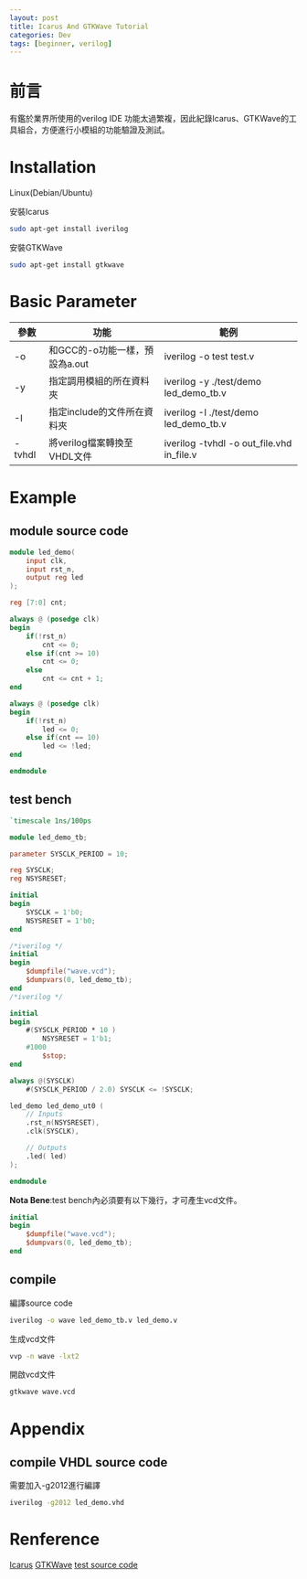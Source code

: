 ```yaml
---
layout: post
title: Icarus And GTKWave Tutorial
categories: Dev
tags: [beginner, verilog]
---
```


# 前言

有鑑於業界所使用的verilog IDE 功能太過繁複，因此紀錄Icarus、GTKWave的工具組合，方便進行小模組的功能驗證及測試。

<!-- more -->

# Installation

Linux(Debian/Ubuntu)

安裝Icarus

```bash
sudo apt-get install iverilog
```

安裝GTKWave

```bash
sudo apt-get install gtkwave
```

# Basic Parameter

| 參數   | 功能                           | 範例                                      |
| ------ | ------------------------------ | ----------------------------------------- |
| -o     | 和GCC的-o功能一樣，預設為a.out | iverilog -o test test.v                   |
| -y     | 指定調用模組的所在資料夾       | iverilog -y ./test/demo led_demo_tb.v     |
| -I     | 指定include的文件所在資料夾    | iverilog -I ./test/demo led_demo_tb.v     |
| -tvhdl | 將verilog檔案轉換至VHDL文件    | iverilog -tvhdl -o out_file.vhd in_file.v |

# Example

## module source code

```verilog
module led_demo(
    input clk,
    input rst_n,
    output reg led
);

reg [7:0] cnt;

always @ (posedge clk)
begin
    if(!rst_n)
        cnt <= 0;
    else if(cnt >= 10)
        cnt <= 0;
    else 
        cnt <= cnt + 1;
end

always @ (posedge clk)
begin
    if(!rst_n)
        led <= 0;
    else if(cnt == 10)
        led <= !led;
end

endmodule
```

## test bench

```verilog
`timescale 1ns/100ps

module led_demo_tb;

parameter SYSCLK_PERIOD = 10;

reg SYSCLK;
reg NSYSRESET;

initial
begin
    SYSCLK = 1'b0;
    NSYSRESET = 1'b0;
end

/*iverilog */
initial
begin            
    $dumpfile("wave.vcd");        
    $dumpvars(0, led_demo_tb);   
end
/*iverilog */

initial
begin
    #(SYSCLK_PERIOD * 10 )
        NSYSRESET = 1'b1;
    #1000
        $stop;
end

always @(SYSCLK)
    #(SYSCLK_PERIOD / 2.0) SYSCLK <= !SYSCLK;

led_demo led_demo_ut0 (
    // Inputs
    .rst_n(NSYSRESET),
    .clk(SYSCLK),

    // Outputs
    .led( led)
);

endmodule
```

**Nota Bene**:test bench內必須要有以下幾行，才可產生vcd文件。

```verilog
initial
begin            
    $dumpfile("wave.vcd");        
    $dumpvars(0, led_demo_tb);   
end
```

## compile

編譯source code

```bash
iverilog -o wave led_demo_tb.v led_demo.v
```

生成vcd文件

```bash
vvp -n wave -lxt2
```

開啟vcd文件

```bash
gtkwave wave.vcd
```

# Appendix

## compile VHDL source code

需要加入-g2012進行編譯

```bash
iverilog -g2012 led_demo.vhd
```

# Renference

[Icarus](http://iverilog.icarus.com/)
[GTKWave](http://gtkwave.sourceforge.net/)
[test source code](https://zhuanlan.zhihu.com/p/95081329)

